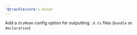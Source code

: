 ```yaml
---
'@crackle/core': minor
---
```


Add a `dtsMode` config option for outputting `.d.ts` files (`bundle` or `declaration`)
